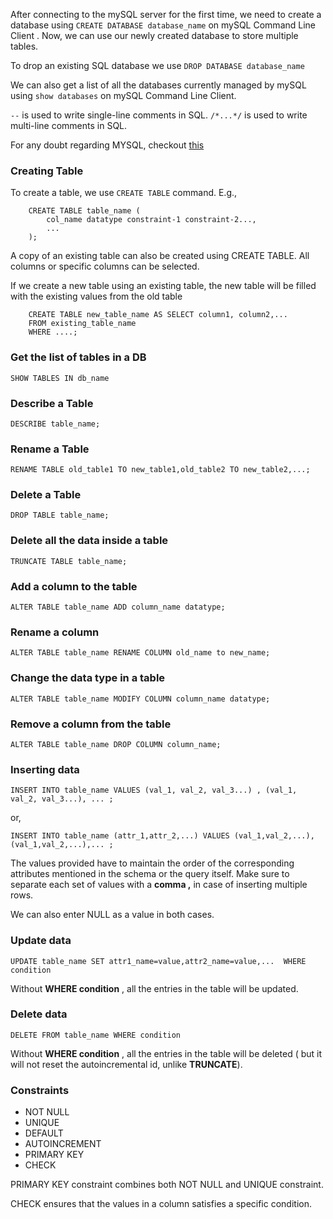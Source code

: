 After connecting to the mySQL server for the first time, we need to create a database using `CREATE DATABASE database_name` on mySQL Command Line Client . Now, we can use our newly created database to store multiple tables.

To drop an existing SQL database we use `DROP DATABASE database_name`

We can also get a list of all the databases currently managed by mySQL using `show databases` on mySQL Command Line Client.

`--` is used to write single-line comments in SQL.
`/*...*/` is used to write multi-line comments in SQL.

For any doubt regarding MYSQL, checkout [this](https://www.w3schools.com/sql/default.asp)

### Creating Table

To create a table, we use `CREATE TABLE` command.
E.g., 

```
    CREATE TABLE table_name (
        col_name datatype constraint-1 constraint-2...,
        ...
    );
```

A copy of an existing table can also be created using CREATE TABLE. All columns or specific columns can be selected.

If we create a new table using an existing table, the new table will be filled with the existing values from the old table

```
    CREATE TABLE new_table_name AS SELECT column1, column2,...
    FROM existing_table_name
    WHERE ....;   
```

### Get the list of tables in a DB

`SHOW TABLES IN db_name`

### Describe a Table

`DESCRIBE table_name;`

### Rename a Table

`RENAME TABLE old_table1 TO new_table1,old_table2 TO new_table2,...;`

### Delete a Table

`DROP TABLE table_name;`

### Delete all the data inside a table

`TRUNCATE TABLE table_name;` 

### Add a column to the table

`ALTER TABLE table_name ADD column_name datatype;`

### Rename a column

`ALTER TABLE table_name RENAME COLUMN old_name to new_name;`

### Change the data type in a table

`ALTER TABLE table_name MODIFY COLUMN column_name datatype;`

### Remove a column from the table

`ALTER TABLE table_name DROP COLUMN column_name;`

### Inserting data 

`INSERT INTO table_name VALUES (val_1, val_2, val_3...) , (val_1, val_2, val_3...), ... ;`

or,

`INSERT INTO table_name (attr_1,attr_2,...) VALUES (val_1,val_2,...), (val_1,val_2,...),... ;`

The values provided have to maintain the order of the corresponding attributes mentioned in the schema or the query itself. Make sure to separate each set of values with a **comma ,** in case of inserting multiple rows.

We can also enter NULL as a value in both cases. 


### Update data

`UPDATE table_name SET attr1_name=value,attr2_name=value,...  WHERE condition`

Without **WHERE condition** , all the entries in the table will be updated.

### Delete data

`DELETE FROM table_name WHERE condition `

Without **WHERE condition** , all the entries in the table will be deleted ( but it will not reset the autoincremental id, unlike **TRUNCATE**).


### Constraints

- NOT NULL
- UNIQUE
- DEFAULT
- AUTOINCREMENT
- PRIMARY KEY
- CHECK

PRIMARY KEY constraint combines both NOT NULL and UNIQUE constraint.

CHECK ensures that the values in a column satisfies a specific condition.

